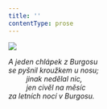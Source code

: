 ```yaml
---
title: ''
contentType: prose
---
```


![](../Images/060.jpg)

_A jeden chlápek z Burgosu  
se pyšnil kroužkem u nosu;  
         jinak nedělal nic,  
         jen civěl na měsíc  
za letních nocí v Burgosu._

